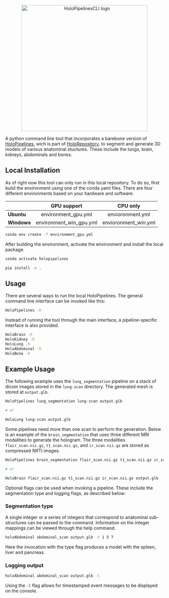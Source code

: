 <p align="center">
  <img width="400" alt="HoloPipelinesCLI logo" src="https://user-images.githubusercontent.com/23082383/79690583-0ec66180-8253-11ea-8088-0131d01beb89.png">
</p>

A python command line tool that incorporates a barebone version of [HoloPipelines](https://github.com/nbckr/HoloRepository-Core/tree/dev/HoloPipelines), wich is part of [HoloRepository](https://github.com/nbckr/HoloRepository-Core), to segment and generate 3D models of various anatominal stuctures. These include the lungs, brain, kidneys, abdominals and bones.


## Local Installation
As of right now this tool can only run in this local repository. To do so, first build the environment using one of the conda yaml files.
There are four different environments based on your hardware and software:

||GPU support|CPU only|
|-|:-:|:-:|
|**Ubuntu**|environment_gpu.yml|envioronment.yml|
|**Windows**|environment_win_gpu.yml|envioronment_win.yml|


```bash
conda env create -f environment_gpu.yml
```

After building the environment, activate the environment and install the local package.
```bash
conda activate holopipelines

pip install -e .
```

## Usage
There are several ways to run the local HoloPipelines.
The general command line interface can be invoked like this:
```bash
HoloPipelines -h
```

Instead of running the tool through the main interface, a pipeline-specific interface is also provided.

```bash
HoloBrain -h
HoloKidney -h
HoloLung -h
HoloAbdominal -h
HoloBone -h
```

## Example Usage
The following example uses the `lung_segmentation` pipeline on a stack of dicom images stored in the `lung-scan` directory.
The generated mesh is stored at `output.glb`.

```bash
HoloPipelines lung_segmentation lung-scan output.glb

# or

HoloLung lung-scan output.glb
```

Some pipelines need more than one scan to perform the generation. Below is an example of the `brain_segmentation` that uses
three different MRI modalities to generate the hologram. The three modalities `flair_scan.nii.gz`, `t1_scan.nii.gz`, and
`ir_scan.nii.gz` are stored as compressed NIfTI images.

```bash
HoloPipelines brain_segmentation flair_scan.nii.gz t1_scan.nii.gz ir_scan.nii.gz output.glb

# or

HoloBrain flair_scan.nii.gz t1_scan.nii.gz ir_scan.nii.gz output.glb
```

Optional flags can be used when invoking a pipeline. These include the segmentation type and logging flags, as described below:

### Segmentation type

A single integer or a series of integers that correspond to anatominal sub-structures can be passed to the command. Information on the integer mappings can be viewed through the help command.

```bash
holoAbdominal abdominal_scan output.glb -t 1 5 7
```
Here the invocation with the type flag produces a model with the spleen, liver and pancreas.

### Logging output

```bash
holoAbdominal abdominal_scan output.glb -l
```
Using the `-l` flag allows for timestamped event messages to be displayed on the console.




